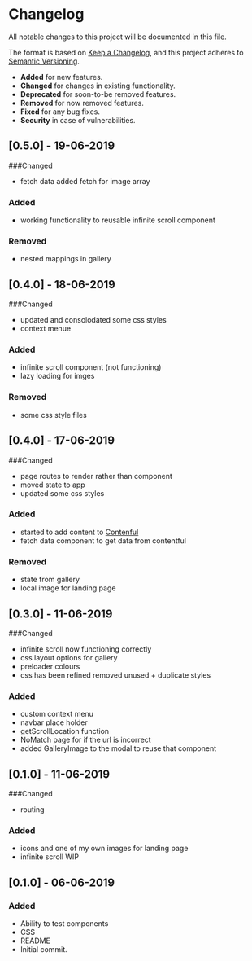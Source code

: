 # Changelog
All notable changes to this project will be documented in this file.

The format is based on [Keep a Changelog](https://keepachangelog.com/en/1.0.0/),
and this project adheres to [Semantic Versioning](https://semver.org/spec/v2.0.0.html).

- __Added__ for new features.
- __Changed__ for changes in existing functionality.
- __Deprecated__ for soon-to-be removed features.
- __Removed__ for now removed features.
- __Fixed__ for any bug fixes.
- __Security__ in case of vulnerabilities.

## [0.5.0] - 19-06-2019
###Changed
- fetch data added fetch for image array

### Added
- working functionality to reusable infinite scroll component

### Removed
- nested mappings in gallery

## [0.4.0] - 18-06-2019
###Changed
- updated and consolodated some css styles
- context menue

### Added
- infinite scroll component (not functioning)
- lazy loading for imges

### Removed
- some css style files

## [0.4.0] - 17-06-2019
###Changed
- page routes to render rather than component
- moved state to app
- updated some css styles

### Added
- started to add content to [Contenful](https://www.contentful.com/) 
- fetch data component to get data from contentful

### Removed
- state from gallery
- local image for landing page

## [0.3.0] - 11-06-2019
###Changed
- infinite scroll now functioning correctly
- css layout options for gallery
- preloader colours
- css has been refined removed unused + duplicate styles

### Added
- custom context menu
- navbar place holder
- getScrollLocation function
- NoMatch page for if the url is incorrect
- added GalleryImage to the modal to reuse that component

## [0.1.0] - 11-06-2019
###Changed
- routing

### Added
- icons and one of my own images for landing page
- infinite scroll WIP

## [0.1.0] - 06-06-2019

### Added
- Ability to test components
- CSS
- README
- Initial commit.

